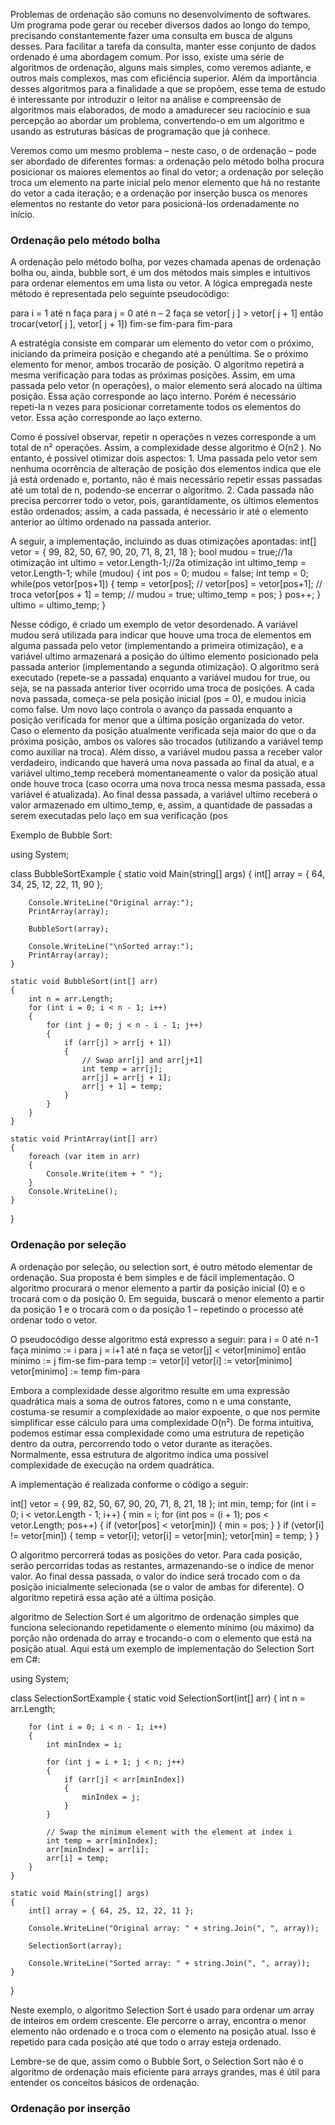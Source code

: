 Problemas de ordenação são comuns no desenvolvimento de softwares. Um programa pode gerar ou receber diversos dados ao longo do tempo, precisando constantemente fazer uma consulta em busca de alguns desses. Para facilitar a tarefa da consulta, manter esse conjunto de dados ordenado é uma abordagem comum. Por isso, existe uma série de algoritmos de ordenação, alguns mais simples, como veremos adiante, e outros mais complexos, mas com eficiência superior. Além da importância desses algoritmos para a finalidade a que se propõem, esse tema de estudo é interessante por introduzir o leitor na análise e compreensão de algoritmos mais elaborados, de modo a amadurecer seu raciocínio e sua percepção ao abordar um problema, convertendo-o em um algoritmo e usando as estruturas básicas de programação que já conhece.

Veremos como um mesmo problema – neste caso, o de ordenação – pode ser abordado de diferentes formas: a ordenação pelo método bolha procura posicionar os maiores elementos ao final do vetor; a ordenação por seleção troca um elemento na parte inicial pelo menor elemento que há no restante do vetor a cada iteração; e a ordenação por inserção busca os menores elementos no restante do vetor para posicioná-los ordenadamente no início.

### Ordenação pelo método bolha
A ordenação pelo método bolha, por vezes chamada apenas de ordenação bolha ou, ainda, bubble sort, é um dos métodos mais simples e intuitivos para ordenar elementos em uma lista ou vetor. A lógica empregada neste método é representada pelo seguinte pseudocódigo:

para i = 1 até n faça para j = 0 até n – 2 faça se vetor[ j ] > vetor[ j + 1] então trocar(vetor[ j ], vetor[ j + 1]) fim-se fim-para fim-para

A estratégia consiste em comparar um elemento do vetor com o próximo, iniciando da primeira posição e chegando até a penúltima. Se o próximo elemento for menor, ambos trocarão de posição. O algoritmo repetirá a mesma verificação para todas as próximas posições. Assim, em uma passada pelo vetor (n operações), o maior elemento será alocado na última posição. Essa ação corresponde ao laço interno. Porém é necessário repeti-la n vezes para posicionar corretamente todos os elementos do vetor. Essa ação corresponde ao laço externo.

Como é possível observar, repetir n operações n vezes corresponde a um total de n² operações. Assim, a complexidade desse algoritmo é O(n2 ). No entanto, é possível otimizar dois aspectos: 1. Uma passada pelo vetor sem nenhuma ocorrência de alteração de posição dos elementos indica que ele já está ordenado e, portanto, não é mais necessário repetir essas passadas até um total de n, podendo-se encerrar o algoritmo. 2. Cada passada não precisa percorrer todo o vetor, pois, garantidamente, os últimos elementos estão ordenados; assim, a cada passada, é necessário ir até o elemento anterior ao último ordenado na passada anterior.


A seguir, a implementação, incluindo as duas otimizações apontadas:
int[] vetor = { 99, 82, 50, 67, 90, 20, 71, 8, 21, 18 }; bool mudou = true;//1a otimização int ultimo = vetor.Length-1;//2a otimização int ultimo_temp = vetor.Length-1; while (mudou) { int pos = 0; mudou = false; int temp = 0; while(pos vetor[pos+1]) { temp = vetor[pos]; // vetor[pos] = vetor[pos+1]; // troca vetor[pos + 1] = temp; // mudou = true; ultimo_temp = pos; } pos++; } ultimo = ultimo_temp; }


Nesse código, é criado um exemplo de vetor desordenado. A variável mudou será utilizada para indicar que houve uma troca de elementos em alguma passada pelo vetor (implementando a primeira otimização), e a variável ultimo armazenará a posição do último elemento posicionado pela passada anterior (implementando a segunda otimização). O algoritmo será executado (repete-se a passada) enquanto a variável mudou for true, ou seja, se na passada anterior tiver ocorrido uma troca de posições. A cada nova passada, começa-se pela posição inicial (pos = 0), e mudou inicia como false. Um novo laço controla o avanço da passada enquanto a posição verificada for menor que a última posição organizada do vetor. Caso o elemento da posição atualmente verificada seja maior do que o da próxima posição, ambos os valores são trocados (utilizando a variável temp como auxiliar na troca). Além disso, a variável mudou passa a receber valor verdadeiro, indicando que haverá uma nova passada ao final da atual, e a variável ultimo_temp receberá momentaneamente o valor da posição atual onde houve troca (caso ocorra uma nova troca nessa mesma passada, essa variável é atualizada). Ao final dessa passada, a variável ultimo receberá o valor armazenado em ultimo_temp, e, assim, a quantidade de passadas a serem executadas pelo laço em sua verificação (pos

Exemplo de Bubble Sort:

using System;

class BubbleSortExample
{
    static void Main(string[] args)
    {
        int[] array = { 64, 34, 25, 12, 22, 11, 90 };

        Console.WriteLine("Original array:");
        PrintArray(array);

        BubbleSort(array);

        Console.WriteLine("\nSorted array:");
        PrintArray(array);
    }

    static void BubbleSort(int[] arr)
    {
        int n = arr.Length;
        for (int i = 0; i < n - 1; i++)
        {
            for (int j = 0; j < n - i - 1; j++)
            {
                if (arr[j] > arr[j + 1])
                {
                    // Swap arr[j] and arr[j+1]
                    int temp = arr[j];
                    arr[j] = arr[j + 1];
                    arr[j + 1] = temp;
                }
            }
        }
    }

    static void PrintArray(int[] arr)
    {
        foreach (var item in arr)
        {
            Console.Write(item + " ");
        }
        Console.WriteLine();
    }
}

### Ordenação por seleção
A ordenação por seleção, ou selection sort, é outro método elementar de ordenação. Sua proposta é bem simples e de fácil implementação. O algoritmo procurará o menor elemento a partir da posição inicial (0) e o trocará com o da posição 0. Em seguida, buscará o menor elemento a partir da posição 1 e o trocará com o da posição 1 – repetindo o processo até ordenar todo o vetor.

O pseudocódigo desse algoritmo está expresso a seguir:
para i = 0 até n-1 faça minimo := i para j = i+1 até n faça se vetor[j] < vetor[minimo] então minimo := j fim-se fim-para temp := vetor[i] vetor[i] := vetor[minimo] vetor[minimo] := temp fim-para 

Embora a complexidade desse algoritmo resulte em uma expressão quadrática mais a soma de outros fatores, como n e uma constante, costuma-se resumir a complexidade ao maior expoente, o que nos permite simplificar esse cálculo para uma complexidade O(n²). De forma intuitiva, podemos estimar essa complexidade como uma estrutura de repetição dentro da outra, percorrendo todo o vetor durante as iterações. Normalmente, essa estrutura de algoritmo indica uma possível complexidade de execução na ordem quadrática.

A implementação é realizada conforme o código a seguir:

int[] vetor = { 99, 82, 50, 67, 90, 20, 71, 8, 21, 18 }; int min, temp; for (int i = 0; i < vetor.Length - 1; i++) { min = i; for (int pos = (i + 1); pos < vetor.Length; pos++) { if (vetor[pos] < vetor[min]) { min = pos; } } if (vetor[i] != vetor[min]) { temp = vetor[i]; vetor[i] = vetor[min]; vetor[min] = temp; } }

O algoritmo percorrerá todas as posições do vetor. Para cada posição, serão percorridas todas as restantes, armazenando-se o índice de menor valor. Ao final dessa passada, o valor do índice será trocado com o da posição inicialmente selecionada (se o valor de ambas for diferente). O algoritmo repetirá essa ação até a última posição.

algoritmo de Selection Sort é um algoritmo de ordenação simples que funciona selecionando repetidamente o elemento mínimo (ou máximo) da porção não ordenada do array e trocando-o com o elemento que está na posição atual. Aqui está um exemplo de implementação do Selection Sort em C#:

using System;

class SelectionSortExample
{
    static void SelectionSort(int[] arr)
    {
        int n = arr.Length;

        for (int i = 0; i < n - 1; i++)
        {
            int minIndex = i;

            for (int j = i + 1; j < n; j++)
            {
                if (arr[j] < arr[minIndex])
                {
                    minIndex = j;
                }
            }

            // Swap the minimum element with the element at index i
            int temp = arr[minIndex];
            arr[minIndex] = arr[i];
            arr[i] = temp;
        }
    }

    static void Main(string[] args)
    {
        int[] array = { 64, 25, 12, 22, 11 };
        
        Console.WriteLine("Original array: " + string.Join(", ", array));
        
        SelectionSort(array);
        
        Console.WriteLine("Sorted array: " + string.Join(", ", array));
    }
}

Neste exemplo, o algoritmo Selection Sort é usado para ordenar um array de inteiros em ordem crescente. Ele percorre o array, encontra o menor elemento não ordenado e o troca com o elemento na posição atual. Isso é repetido para cada posição até que todo o array esteja ordenado.

Lembre-se de que, assim como o Bubble Sort, o Selection Sort não é o algoritmo de ordenação mais eficiente para arrays grandes, mas é útil para entender os conceitos básicos de ordenação.

### Ordenação por inserção
